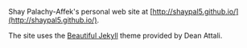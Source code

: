 Shay Palachy-Affek's personal web site at [http://shaypal5.github.io/](http://shaypal5.github.io/).

The site uses the [Beautiful Jekyll](http://deanattali.com/beautiful-jekyll) theme provided by Dean Attali.
